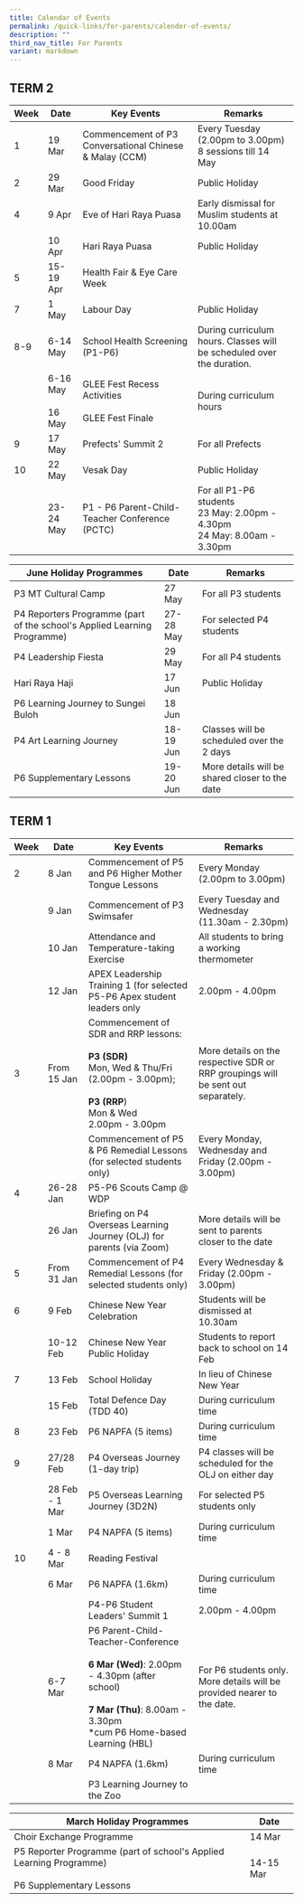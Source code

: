 ```yaml
---
title: Calendar of Events
permalink: /quick-links/for-parents/calender-of-events/
description: ""
third_nav_title: For Parents
variant: markdown
---
```

## **TERM 2**

| Week | Date     | Key Events | Remarks|
| -------- | -------- | -------- | -------- |
|1 | 19 Mar |Commencement of P3 Conversational Chinese &amp; Malay (CCM)| Every Tuesday (2.00pm to 3.00pm) <br>8 sessions till 14 May|
| 2  | 29 Mar|Good Friday | Public Holiday | 
| 4 |9 Apr | Eve of Hari Raya Puasa | Early dismissal for Muslim students at 10.00am |
|  |10 Apr | Hari Raya Puasa | Public Holiday|
|5 | 15-19 Apr | Health Fair &amp; Eye Care Week | 
|7|1 May| Labour Day  | Public Holiday |
|8-9|6-14 May| School Health Screening (P1-P6) | During curriculum hours. Classes will be scheduled over the duration. | 
||6-16 May<br><br>16 May|GLEE Fest Recess Activities <br><br> GLEE Fest Finale | During curriculum hours |
|9|17 May | Prefects' Summit 2 | For all Prefects|
|10|22 May| Vesak Day | Public Holiday|
||23-24 May| P1 - P6 Parent-Child-Teacher Conference (PCTC) | For all P1-P6 students<br>23 May: 2.00pm - 4.30pm<br>24 May: 8.00am - 3.30pm  |

| June Holiday Programmes | Date  |Remarks |
| -------- | -------- | -------- |
|P3 MT Cultural Camp | 27 May| For all P3 students |
| P4 Reporters Programme (part of the school's Applied Learning Programme)|27-28 May | For selected P4 students |
|P4 Leadership Fiesta| 29 May | For all P4 students|
|Hari Raya Haji | 17 Jun | Public Holiday|
|P6 Learning Journey to Sungei Buloh | 18 Jun | |
|P4 Art Learning Journey | 18-19 Jun | Classes will be scheduled over the 2 days |
| P6 Supplementary Lessons | 19-20 Jun| More details will be shared closer to the date|

## **TERM 1**

| Week | Date     | Key Events | Remarks|
| -------- | -------- | -------- | -------- |
|2 | 8 Jan | Commencement of P5 and P6 Higher Mother Tongue Lessons| Every Monday (2.00pm to 3.00pm) |
|    | 9 Jan|Commencement of P3 Swimsafer | Every Tuesday and Wednesday (11.30am - 2.30pm) | 
| |10 Jan | Attendance and Temperature-taking Exercise | All students to bring a working thermometer |
|  |12 Jan | APEX Leadership Training 1 (for selected P5-P6 Apex student leaders only | 2.00pm - 4.00pm
|3 | From 15 Jan | Commencement of SDR and RRP lessons:<br><br> **P3 (SDR)** <br> Mon, Wed &amp; Thu/Fri (2.00pm - 3.00pm); <br><br>**P3 (RRP**) <br>Mon &amp; Wed <br>2.00pm - 3.00pm | More details on the respective SDR or RRP groupings will be sent out separately.
||| Commencement of P5 &amp; P6 Remedial Lessons (for selected students only) | Every Monday, Wednesday and Friday (2.00pm - 3.00pm) |
|4|26-28 Jan| P5-P6 Scouts Camp @ WDP |  | 
||26 Jan| Briefing on P4 Overseas Learning Journey (OLJ) for parents (via Zoom) | More details will be sent to parents closer to the date |
|5|From 31 Jan | Commencement of P4 Remedial Lessons (for selected students only) | Every Wednesday &amp; Friday (2.00pm - 3.00pm)|
|6|9 Feb| Chinese New Year Celebration | Students will be dismissed at 10.30am|
||10-12 Feb| Chinese New Year Public Holiday | Students to report back to school on 14 Feb |
|7|13 Feb| School Holiday  |In lieu of Chinese New Year |
||15 Feb| Total Defence Day (TDD 40) | During curriculum time |
|8|23 Feb| P6 NAPFA (5 items) | During curriculum time |
|9|27/28 Feb | P4 Overseas Journey (1-day trip) |P4 classes will be scheduled for the OLJ on either day |
|| 28 Feb - 1 Mar | P5 Overseas Learning Journey (3D2N) | For selected P5 students only
| | 1 Mar | P4 NAPFA (5 items) | During curriculum time
|10| 4 - 8 Mar | Reading Festival |
||6 Mar | P6 NAPFA (1.6km) | During curriculum time
|| | P4-P6 Student Leaders' Summit 1 | 2.00pm - 4.00pm
||6-7 Mar | P6 Parent-Child-Teacher-Conference<br><br>**6 Mar (Wed)**: 2.00pm - 4.30pm (after school)<br><br>**7 Mar (Thu)**: 8.00am - 3.30pm<br>*cum P6 Home-based Learning (HBL) | For P6 students only. More details will be provided nearer to the date. 
|| 8 Mar | P4 NAPFA (1.6km) | During curriculum time|
||| P3 Learning Journey to the Zoo |

| March Holiday Programmes | Date  |
| -------- | -------- | 
|Choir Exchange Programme | 14 Mar|
| P5 Reporter Programme (part of school's Applied Learning Programme) <br><br>P6 Supplementary Lessons| 14-15 Mar